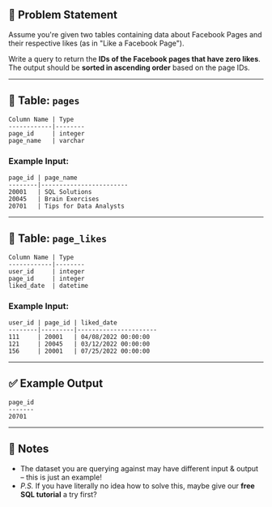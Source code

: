 ## 📝 Problem Statement

Assume you're given two tables containing data about Facebook Pages and their respective likes (as in "Like a Facebook Page").

Write a query to return the **IDs of the Facebook pages that have zero likes**.  
The output should be **sorted in ascending order** based on the page IDs.

---

## 📘 Table: `pages`

```
Column Name | Type
------------|--------
page_id     | integer
page_name   | varchar
```

### Example Input:

```
page_id | page_name
--------|------------------------
20001   | SQL Solutions
20045   | Brain Exercises
20701   | Tips for Data Analysts
```

---

## 📗 Table: `page_likes`

```
Column Name | Type
------------|--------
user_id     | integer
page_id     | integer
liked_date  | datetime
```

### Example Input:

```
user_id | page_id | liked_date
--------|---------|----------------------
111     | 20001   | 04/08/2022 00:00:00
121     | 20045   | 03/12/2022 00:00:00
156     | 20001   | 07/25/2022 00:00:00
```

---

## ✅ Example Output

```
page_id
-------
20701
```

---

## 📌 Notes

- The dataset you are querying against may have different input & output – this is just an example!
- *P.S.* If you have literally no idea how to solve this, maybe give our **free SQL tutorial** a try first?
